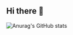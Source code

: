 ## Hi there 👋


<!-- [![imMuriloNeres's GitHub stats](https://github-readme-stats.vercel.app/api?username=imMuriloNeres)](https://github.com/imMuriloNeres/github-readme-stats) -->
![Anurag's GitHub stats](https://github-readme-stats.vercel.app/api?username=anuraghazra&show_icons=true&theme=onedark)
<!--
**imMuriloNeres/imMuriloNeres** is a ✨ _special_ ✨ repository because its `README.md` (this file) appears on your GitHub profile.

Here are some ideas to get you started:

- 🔭 I’m currently working on ...
- 🌱 I’m currently learning ...
- 👯 I’m looking to collaborate on ...
- 🤔 I’m looking for help with ...
- 💬 Ask me about ...
- 📫 How to reach me: ...
- 😄 Pronouns: ...
- ⚡ Fun fact: ...
-->
